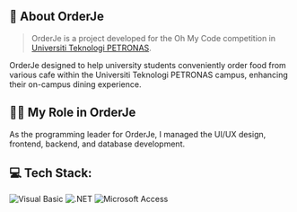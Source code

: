 ## 🍎 About OrderJe
> OrderJe is a project developed for the Oh My Code competition in [Universiti Teknologi PETRONAS](https://www.utp.edu.my/Pages/Home.aspx).

OrderJe designed to help university students conveniently order food from various cafe within the Universiti Teknologi PETRONAS campus, enhancing their on-campus dining experience.

## 🧑‍💼 My Role in OrderJe
As the programming leader for OrderJe, I managed the UI/UX design, frontend, backend, and database development.

## 💻 Tech Stack:
![Visual Basic](https://img.shields.io/badge/Visual%20Basic-%235c2d91.svg?logo=.net&logoColor=white) 
![.NET](https://img.shields.io/badge/.NET-%23512BD4.svg?logo=.net&logoColor=white) 
![Microsoft Access](https://img.shields.io/badge/Microsoft%20Access-%23A4373A.svg?logo=microsoft-access&logoColor=white)

